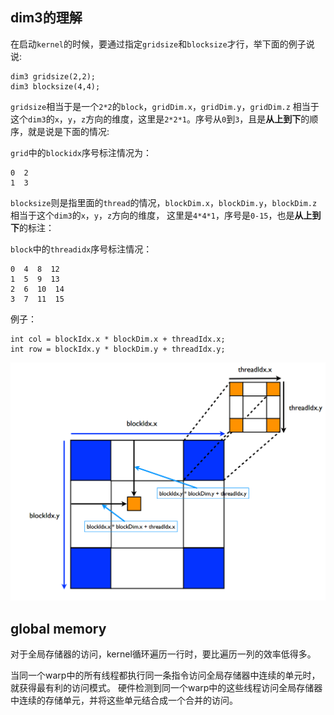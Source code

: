 ## dim3的理解

  在启动`kernel`的时候，要通过指定`gridsize`和`blocksize`才行，举下面的例子说说:
```cuda
dim3 gridsize(2,2);
dim3 blocksize(4,4);
```
`gridsize`相当于是一个`2*2`的`block`，`gridDim.x`，`gridDim.y`，`gridDim.z`
相当于这个`dim3`的`x`，`y`，`z`方向的维度，这里是`2*2*1`。序号从`0`到`3`，且是**从上到下**的顺序，就是说是下面的情况:

`grid`中的`blockidx`序号标注情况为：            
```
0  2 
1  3
```
`blocksize`则是指里面的`thread`的情况，`blockDim.x`，`blockDim.y`，`blockDim.z`相当于这个`dim3`的`x`，`y`，`z`方向的维度，
这里是`4*4*1`，序号是`0-15`，也是**从上到下**的标注：

`block`中的`threadidx`序号标注情况：
```
0  4  8  12 
1  5  9  13
2  6  10  14
3  7  11  15
```
例子：
```cuda
int col = blockIdx.x * blockDim.x + threadIdx.x; 
int row = blockIdx.y * blockDim.y + threadIdx.y; 
```

![img.png](learn/img.png)


## global memory

对于全局存储器的访问，kernel循环遍历一行时，要比遍历一列的效率低得多。

当同一个warp中的所有线程都执行同一条指令访问全局存储器中连续的单元时，就获得最有利的访问模式。
硬件检测到同一个warp中的这些线程访问全局存储器中连续的存储单元，并将这些单元结合成一个合并的访问。
